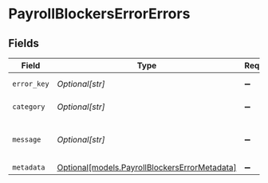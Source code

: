 # PayrollBlockersErrorErrors


## Fields

| Field                                                                                      | Type                                                                                       | Required                                                                                   | Description                                                                                |
| ------------------------------------------------------------------------------------------ | ------------------------------------------------------------------------------------------ | ------------------------------------------------------------------------------------------ | ------------------------------------------------------------------------------------------ |
| `error_key`                                                                                | *Optional[str]*                                                                            | :heavy_minus_sign:                                                                         | The string "base"                                                                          |
| `category`                                                                                 | *Optional[str]*                                                                            | :heavy_minus_sign:                                                                         | The string "payroll_blocker"                                                               |
| `message`                                                                                  | *Optional[str]*                                                                            | :heavy_minus_sign:                                                                         | Human readable description of the payroll blocker                                          |
| `metadata`                                                                                 | [Optional[models.PayrollBlockersErrorMetadata]](../models/payrollblockerserrormetadata.md) | :heavy_minus_sign:                                                                         | N/A                                                                                        |